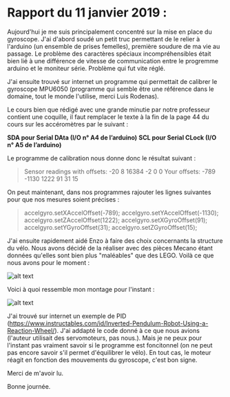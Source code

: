# Rapport du 11 janvier 2019 :

Aujourd'hui je me suis principalement concentré sur la mise en place du gyroscope. J'ai d'abord soudé un petit truc permettant de le relier à l'arduino (un ensemble de prises femelles), première soudure de ma vie au passage. Le problème des caractères spéciaux incompréhensibles était bien lié à une différence de vitesse de communication entre le progremme arduino et le moniteur série. Problème qui fut vite réglé. 

J'ai ensuite trouvé sur internet un programme qui permettait de calibrer le gyroscope MPU6050 (programme qui semble être une référence dans le domaine, tout le monde l'utilise, merci Luis Rodenas). 

Le cours bien que rédigé avec une grande minutie par notre professeur contient une coquille, il faut remplacer le texte à la fin de la page 44 du cours sur les accéromètres par le suivant :

**SDA pour Serial DAta (I/O n° A4 de l’arduino)**
**SCL pour Serial CLock (I/O n° A5 de l’arduino)**

Le programme de calibration nous donne donc le résultat suivant :

>Sensor readings with offsets:	-20	8	16384	-2	0	0
>Your offsets:	-789	-1130	1222	91	31	15

On peut maintenant, dans nos programmes rajouter les lignes suivantes pour que nos mesures soient précises :

>accelgyro.setXAccelOffset(-789);
>accelgyro.setYAccelOffset(-1130);
>accelgyro.setZAccelOffset(1222);
>accelgyro.setXGyroOffset(91);
>accelgyro.setYGyroOffset(31);
>accelgyro.setZGyroOffset(15);

J'ai ensuite rapidement aidé Enzo à faire des choix concernants la structure du vélo. Nous avons décidé de la réaliser avec des pièces Mecano étant données qu'elles sont bien plus "maléables" que des LEGO. Voilà ce que nous avons pour le moment : 

![alt text](http://www.noelshack.com/2019-02-5-1547245816-roue.jpg "C'est beau.")

Voici à quoi ressemble mon montage pour l'instant : 

![alt text](http://www.noelshack.com/2019-02-5-1547245821-montage.jpg "C'est beau.")

J'ai trouvé sur internet un exemple de PID (https://www.instructables.com/id/Inverted-Pendulum-Robot-Using-a-Reaction-Wheel/). J'ai addapté le code donné à ce que nous avions (l'auteur utilisait des servomoteurs, pas nous.). Mais je ne peux pour l'instant pas vraiment savoir si le programme est foncitonnel (on ne peut pas encore savoir s'il permet d'équilibrer le vélo). En tout cas, le moteur réagit en fonction des mouvements du gyroscope, c'est bon signe.

Merci de m'avoir lu.

Bonne journée.

